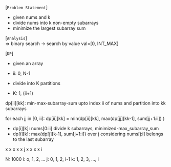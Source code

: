 [`Problem Statement`]  
* given nums and k
* divide nums into k non-empty subarrays
* minimize the largest subarray sum
  
[`Analysis`]  
=> binary search -> search by value
val=[0, INT_MAX]

[`DP`]
* given an array
- ii: 0, N-1
* divide into K partitions
- K: 1, (ii+1)

dp[ii][kk]: min-max-subarray-sum upto index ii of nums and partition into kk subarrays

for each jj in [0, ii]:
dp[ii][kk] = min(dp[ii][kk], 
    max(dp[jj][kk-1], sum[jj+1:ii])
)


* dp[i][k]: nums[0:ii] divide k subarrays, minimized-max_subarray_sum
* dp[i][k]:  max{dp[j][k-1], sum[j+1:i]} over j considering nums[j:i] belongs to the last subarray

x x x x x j x x x x i

N: 1000
i: o, 1, 2, ...
j: 0, 1, 2, i-1
k: 1, 2, 3, ..., i